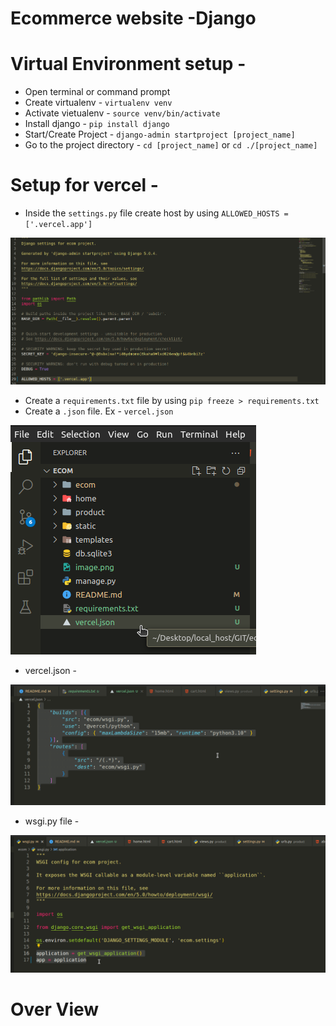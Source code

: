 # Ecommerce website -Django

# Virtual Environment setup -
* Open terminal or command prompt
* Create virtualenv - `virtualenv venv`
* Activate vietualenv - `source venv/bin/activate`
* Install django - `pip install django`
* Start/Create Project - `django-admin startproject [project_name]`
* Go to the project directory - `cd [project_name]` or `cd ./[project_name]`

# Setup for vercel -
* Inside the `settings.py` file create host by using 
`ALLOWED_HOSTS = ['.vercel.app']`

![](image.png)

* Create a `requirements.txt` file by using `pip freeze > requirements.txt`
* Create a `.json` file. Ex - `vercel.json`

![](image-1.png)

* vercel.json -

![](image-2.png)

* wsgi.py file - 

![alt text](image-3.png)


# Over View